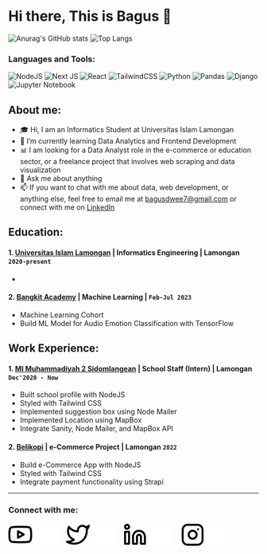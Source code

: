# Hi there, This is Bagus 👋
![Anurag's GitHub stats](https://github-readme-stats.vercel.app/api?username=bagusdwsn&show_icons=true&theme=transparent)
![Top Langs](https://github-readme-stats.vercel.app/api/top-langs/?username=bagusdwsn&layout=compact)
### Languages and Tools:
![NodeJS](https://img.shields.io/badge/node.js-6DA55F?style=for-the-badge&logo=node.js&logoColor=white)
![Next JS](https://img.shields.io/badge/Next-black?style=for-the-badge&logo=next.js&logoColor=white)
![React](https://img.shields.io/badge/react-%2320232a.svg?style=for-the-badge&logo=react&logoColor=%2361DAFB)
![TailwindCSS](https://img.shields.io/badge/tailwindcss-%2338B2AC.svg?style=for-the-badge&logo=tailwind-css&logoColor=white)
![Python](https://img.shields.io/badge/python-3670A0?style=for-the-badge&logo=python&logoColor=ffdd54)
![Pandas](https://img.shields.io/badge/pandas-%23150458.svg?style=for-the-badge&logo=pandas&logoColor=white)
![Django](https://img.shields.io/badge/django-%23092E20.svg?style=for-the-badge&logo=django&logoColor=white)
![Jupyter Notebook](https://img.shields.io/badge/jupyter-%23FA0F00.svg?style=for-the-badge&logo=jupyter&logoColor=white)


## About me:
- 🎓 Hi, I am an Informatics Student at Universitas Islam Lamongan 
- 🌱 I’m currently learning Data Analytics and Frontend Development
- 📊 I am looking for a Data Analyst role in the e-commerce or education sector, or a freelance project that involves web scraping and data visualization
- 💬 Ask me about anything
- 📫 If you want to chat with me about data, web development, or anything else, feel free to email me at bagusdwee7@gmail.com or connect with me on [LinkedIn](https://www.linkedin.com/in/bagus-dwi-santoso-623522154)

## Education:

#### 1. [Universitas Islam Lamongan](https://www.unisla.ac.id) | Informatics Engineering | Lamongan `2020-present`
   - 
#### 2. [Bangkit Academy](https://drive.google.com/file/d/11-QpgyazC3Od4UYlD0AihbiHj0zbl5RO/view?usp=sharing) | Machine Learning | `Feb-Jul 2023`
   - Machine Learning Cohort
   - Build ML Model for Audio Emotion Classification with TensorFlow

## Work Experience:
#### 1. [MI Muhammadiyah 2 Sidomlangean](https://mim2sidomlangean) | School Staff (Intern) | Lamongan `Dec'2020 - Now`
   - Built school profile with NodeJS
   - Styled with Tailwind CSS
   - Implemented suggestion box using Node Mailer
   - Implemented Location using MapBox
   - Integrate Sanity, Node Mailer, and MapBox API
#### 2. [Belikopi](https://belikopi.vercel.app) | e-Commerce Project | Lamongan `2022`
   - Build e-Commerce App with NodeJS
   - Styled with Tailwind CSS
   - Integrate payment functionality using Strapi
---
### Connect with me:

[![website](./img/youtube-light.svg)](https://www.youtube.com/channel/UCQA3VVDRaCut-6a3Uk3wcXQ#gh-light-mode-only)
[![website](./img/youtube-dark.svg)](https://www.youtube.com/channel/UCQA3VVDRaCut-6a3Uk3wcXQ#gh-dark-mode-only)
&nbsp;&nbsp;
[![website](./img/twitter-light.svg)](https://twitter.com/bagusdwsn#gh-light-mode-only)
[![website](./img/twitter-dark.svg)](https://twitter.com/bagusdwsn#gh-dark-mode-only)
&nbsp;&nbsp;
[![website](./img/linkedin-light.svg)](https://www.linkedin.com/in/bagus-dwi-santoso-623522154/#gh-light-mode-only)
[![website](./img/linkedin-dark.svg)](https://www.linkedin.com/in/bagus-dwi-santoso-623522154/#gh-dark-mode-only)
&nbsp;&nbsp;
[![website](./img/instagram-light.svg)](https://instagram.com/bagusdwsn#gh-light-mode-only)
[![website](./img/instagram-dark.svg)](https://instagram.com/bagusdwsn#gh-dark-mode-only)



[webdev]: https://github.com/bagusdwsn/bagusdwsn
